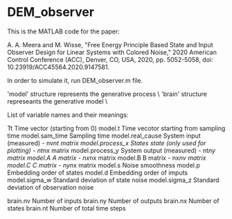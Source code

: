 # DEM_observer

This is the MATLAB code for the paper: 

A. A. Meera and M. Wisse, "Free Energy Principle Based State and Input Observer Design for Linear Systems with Colored Noise," 2020 American Control Conference (ACC), Denver, CO, USA, 2020, pp. 5052-5058, doi: 10.23919/ACC45564.2020.9147581.


In order to simulate it, run DEM_observer.m file.

'model' structure represents the generative process \\
'brain' structure represeants the generative model  \\

List of variable names and their meanings:

 Tt                Time vector (starting from 0)
 model.t           Time vecotor starting from sampling time
 model.sam_time    Sampling time
 model.real_cause  System input (measured) - nv*nt matrix
 model.process_x   States state (only used for plotting) - nt*nx matrix
 model.process_y   System output (measured)    - nt*ny matrix
 model.A           A matrix - nx*nx matrix
 model.B           B matrix - nx*nv matrix
 model.C           C matrix - ny*nx matrix
 model.s           Noise smoothness
 model.p           Embedding order of states
 model.d           Embedding order of imputs
 model.sigma_w     Standard deviation of state noise
 model.sigma_z     Standard deviation of observation noise

 brain.nv          Number of inputs
 brain.ny          Number of outputs
 brain.nx          Number of states
 brain.nt          Number of total time steps
